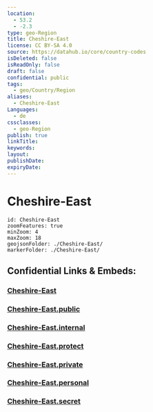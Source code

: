 ```yaml
---
location:
  - 53.2
  - -2.3
type: geo-Region
title: Cheshire-East
license: CC BY-SA 4.0
source: https://datahub.io/core/country-codes
isDeleted: false
isReadOnly: false
draft: false
confidential: public
tags:
  - geo/Country/Region
aliases:
  - Cheshire-East
Languages:
  - de
cssclasses:
  - geo-Region
publish: true
linkTitle:
keywords:
layout:
publishDate:
expiryDate:
---
```


# Cheshire-East

```leaflet
id: Cheshire-East
zoomFeatures: true 
minZoom: 4 
maxZoom: 18
geojsonFolder: ./Cheshire-East/
markerFolder: ./Cheshire-East/
```


## Confidential Links & Embeds: 

### [Cheshire-East](/_Standards/Earth/Continent/Europe/Europe~North/UK/England/Regions~England/North_West_England/Cheshire-East.md) 

### [Cheshire-East.public](/_public/Earth/Continent/Europe/Europe~North/UK/England/Regions~England/North_West_England/Cheshire-East.public.md) 

### [Cheshire-East.internal](/_internal/Earth/Continent/Europe/Europe~North/UK/England/Regions~England/North_West_England/Cheshire-East.internal.md) 

### [Cheshire-East.protect](/_protect/Earth/Continent/Europe/Europe~North/UK/England/Regions~England/North_West_England/Cheshire-East.protect.md) 

### [Cheshire-East.private](/_private/Earth/Continent/Europe/Europe~North/UK/England/Regions~England/North_West_England/Cheshire-East.private.md) 

### [Cheshire-East.personal](/_personal/Earth/Continent/Europe/Europe~North/UK/England/Regions~England/North_West_England/Cheshire-East.personal.md) 

### [Cheshire-East.secret](/_secret/Earth/Continent/Europe/Europe~North/UK/England/Regions~England/North_West_England/Cheshire-East.secret.md)

